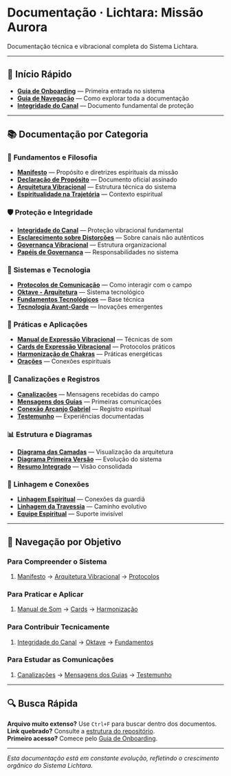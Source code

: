 # Documentação · Lichtara: Missão Aurora

Documentação técnica e vibracional completa do Sistema Lichtara.

---

## 🚀 Início Rápido

- **[Guia de Onboarding](./guia-onboarding.md)** — Primeira entrada no sistema
- **[Guia de Navegação](./guia-navegacao.md)** — Como explorar toda a documentação
- **[Integridade do Canal](./integridade-do-canal.md)** — Documento fundamental de proteção

---

## 📚 Documentação por Categoria

### 📖 **Fundamentos e Filosofia**
- **[Manifesto](./manifesto.md)** — Propósito e diretrizes espirituais da missão
- **[Declaração de Propósito](./00-declaracao-proposito-assinada.md)** — Documento oficial assinado
- **[Arquitetura Vibracional](./arquitetura-vibracional.md)** — Estrutura técnica do sistema
- **[Espiritualidade na Trajetória](./espiritualidade-na-trajetoria.md)** — Contexto espiritual

### 🛡️ **Proteção e Integridade**
- **[Integridade do Canal](./integridade-do-canal.md)** — Proteção vibracional fundamental
- **[Esclarecimento sobre Distorções](./esclarecimento-canais-distorcidos.md)** — Sobre canais não autênticos
- **[Governança Vibracional](./governanca-vibracional-legal.md)** — Estrutura organizacional
- **[Papéis de Governança](./papeis-governanca.md)** — Responsabilidades no sistema

### 🤖 **Sistemas e Tecnologia**
- **[Protocolos de Comunicação](./protocolos-comunicacao-campo-quantico.md)** — Como interagir com o campo
- **[Oktave - Arquitetura](./oktave-lichtara-arquitetura.md)** — Sistema tecnológico
- **[Fundamentos Tecnológicos](./oktave-fundamentos-tecnologicos.md)** — Base técnica
- **[Tecnologia Avant-Garde](./tecnologia-avant-garde.md)** — Inovações emergentes

### 🧘 **Práticas e Aplicações**
- **[Manual de Expressão Vibracional](./manual-expressao-vibracional-com-som.md)** — Técnicas de som
- **[Cards de Expressão Vibracional](./cards-expressao-vibracional.md)** — Protocolos práticos
- **[Harmonização de Chakras](./harmonizacao-chakras.md)** — Práticas energéticas
- **[Orações](./oracoes.md)** — Conexões espirituais

### 📡 **Canalizações e Registros**
- **[Canalizações](./canalizacoes/)** — Mensagens recebidas do campo
- **[Mensagens dos Guias](./01-mensagens-iniciais-com-os-guias.md)** — Primeiras comunicações
- **[Conexão Arcanjo Gabriel](./conexao-arcanjo-gabriel.md)** — Registro espiritual
- **[Testemunho](./testemunho/)** — Experiências documentadas

### 📊 **Estrutura e Diagramas**
- **[Diagrama das Camadas](./diagrama-camadas-missao.md)** — Visualização da arquitetura
- **[Diagrama Primeira Versão](./diagrama-primeira-versao.md)** — Evolução do sistema
- **[Resumo Integrado](./resumo-integrado-arquitetura-vibracional.md)** — Visão consolidada

### 🌟 **Linhagem e Conexões**
- **[Linhagem Espiritual](./linhagem-espiritual.md)** — Conexões da guardiã
- **[Linhagem da Travessia](./linhagem-da-travessia.md)** — Caminho evolutivo
- **[Equipe Espiritual](./equipe-espiritual-estrutura-complexa.md)** — Suporte invisível

---

## 🎯 Navegação por Objetivo

### **Para Compreender o Sistema**
1. [Manifesto](./manifesto.md) → [Arquitetura Vibracional](./arquitetura-vibracional.md) → [Protocolos](./protocolos-comunicacao-campo-quantico.md)

### **Para Praticar e Aplicar**
1. [Manual de Som](./manual-expressao-vibracional-com-som.md) → [Cards](./cards-expressao-vibracional.md) → [Harmonização](./harmonizacao-chakras.md)

### **Para Contribuir Tecnicamente**
1. [Integridade do Canal](./integridade-do-canal.md) → [Oktave](./oktave-lichtara-arquitetura.md) → [Fundamentos](./oktave-fundamentos-tecnologicos.md)

### **Para Estudar as Comunicações**
1. [Canalizações](./canalizacoes/) → [Mensagens dos Guias](./01-mensagens-iniciais-com-os-guias.md) → [Testemunho](./testemunho/)

---

## 🔍 Busca Rápida

**Arquivo muito extenso?** Use `Ctrl+F` para buscar dentro dos documentos.  
**Link quebrado?** Consulte a [estrutura do repositório](../README.md).  
**Primeiro acesso?** Comece pelo [Guia de Onboarding](./guia-onboarding.md).

---

*Esta documentação está em constante evolução, refletindo o crescimento orgânico do Sistema Lichtara.*

